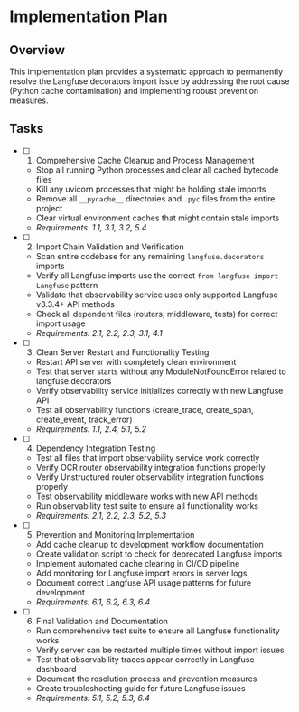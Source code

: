 # Implementation Plan

## Overview

This implementation plan provides a systematic approach to permanently resolve the Langfuse decorators import issue by addressing the root cause (Python cache contamination) and implementing robust prevention measures.

## Tasks

- [ ] 1. Comprehensive Cache Cleanup and Process Management
  - Stop all running Python processes and clear all cached bytecode files
  - Kill any uvicorn processes that might be holding stale imports
  - Remove all `__pycache__` directories and `.pyc` files from the entire project
  - Clear virtual environment caches that might contain stale imports
  - _Requirements: 1.1, 3.1, 3.2, 5.4_

- [ ] 2. Import Chain Validation and Verification
  - Scan entire codebase for any remaining `langfuse.decorators` imports
  - Verify all Langfuse imports use the correct `from langfuse import Langfuse` pattern
  - Validate that observability service uses only supported Langfuse v3.3.4+ API methods
  - Check all dependent files (routers, middleware, tests) for correct import usage
  - _Requirements: 2.1, 2.2, 2.3, 3.1, 4.1_

- [ ] 3. Clean Server Restart and Functionality Testing
  - Restart API server with completely clean environment
  - Test that server starts without any ModuleNotFoundError related to langfuse.decorators
  - Verify observability service initializes correctly with new Langfuse API
  - Test all observability functions (create_trace, create_span, create_event, track_error)
  - _Requirements: 1.1, 2.4, 5.1, 5.2_

- [ ] 4. Dependency Integration Testing
  - Test all files that import observability service work correctly
  - Verify OCR router observability integration functions properly
  - Verify Unstructured router observability integration functions properly
  - Test observability middleware works with new API methods
  - Run observability test suite to ensure all functionality works
  - _Requirements: 2.1, 2.2, 2.3, 5.2, 5.3_

- [ ] 5. Prevention and Monitoring Implementation
  - Add cache cleanup to development workflow documentation
  - Create validation script to check for deprecated Langfuse imports
  - Implement automated cache clearing in CI/CD pipeline
  - Add monitoring for Langfuse import errors in server logs
  - Document correct Langfuse API usage patterns for future development
  - _Requirements: 6.1, 6.2, 6.3, 6.4_

- [ ] 6. Final Validation and Documentation
  - Run comprehensive test suite to ensure all Langfuse functionality works
  - Verify server can be restarted multiple times without import issues
  - Test that observability traces appear correctly in Langfuse dashboard
  - Document the resolution process and prevention measures
  - Create troubleshooting guide for future Langfuse issues
  - _Requirements: 5.1, 5.2, 5.3, 6.4_